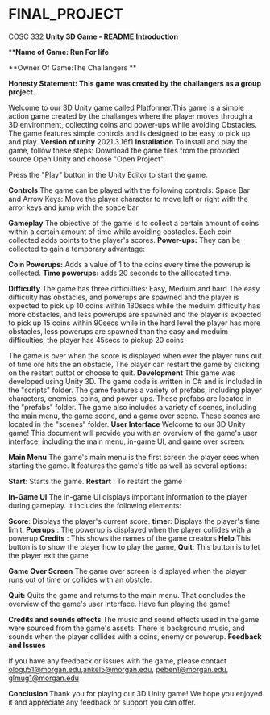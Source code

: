 # FINAL_PROJECT
COSC 332
**Unity 3D Game - README**
**Introduction**

****Name of Game: Run For life**

**Owner Of Game:The Challangers **

**Honesty Statement: This game was created by the challangers as a group project.**

Welcome to our 3D Unity game called Platformer.This game is a simple action game created by the challanges where the player moves through a 3D environment, collecting coins and power-ups while avoiding Obstacles. The game features simple controls and is designed to be easy to pick up and play.
**Version of unity**
2021.3.16f1
**Installation**
To install and play the game, follow these steps:
Download the game files from the provided source 
Open Unity and choose "Open Project".


Press the "Play" button in the Unity Editor to start the game.

**Controls**
The game can be played with the following controls:
Space Bar and Arrow Keys: Move the player character to move left or right with the arror keys and jump with the space bar

**Gameplay**
The objective of the game is to collect a certain amount of coins within a certain amount of time while avoiding obstacles. Each coin collected adds points to the player's scores.
  **Power-ups:** They can be collected to gain a temporary advantage:

  **Coin Powerups:** Adds a value of 1 to the coins every time the powerup is collected.
  **Time powerups:** adds 20 seconds to the alllocated time.

  **Difficulty**
   The game has three difficulties: Easy, Meduim and hard 
   The easy difficulty has obstacles, and powerups are spawned and the player is expected to pick up 10 coins within 180secs while the meduim difficulty has more obstacles, and less powerups are spawned and the player is expected to pick up 15 coins within 90secs  while in the hard level the player has more obstacles, less powerups are spawned than the easy and meduim difficulties, the player has 45secs to pickup 20 coins

The game is over when the score is displayed when ever the player runs out of time ore hits the an obstacle, The player can restart the game by clicking on the restart buttot or choose to quit.
**Development**
This game was developed using Unity 3D. The game code is written in C# and is included in the "scripts" folder.
The game features a variety of prefabs, including player characters, enemies, coins, and power-ups. These prefabs are located in the "prefabs" folder.
The game also includes a variety of scenes, including the main menu, the game scene, and a game over scene. These scenes are located in the "scenes" folder.
**User Interface**
Welcome to our 3D Unity game! This document will provide you with an overview of the game's user interface, including the main menu, in-game UI, and game over screen.

**Main Menu**
The game's main menu is the first screen the player sees when starting the game. It features the game's title as well as several options:

**Start**: Starts the game.
**Restart** : To restart the game

**In-Game UI**
The in-game UI displays important information to the player during gameplay. It includes the following elements:

**Score**: Displays the player's current score.
**timer**: Displays the player's time limit.
**Poerups** : The powerup is displayed when the player collides with a powerup
**Credits** : This shows the names of the game creators 
**Help** This button is to show the player how to play the game,
**Quit**: This button is to let the player exit the game

**Game Over Screen**
The game over screen is displayed when the player runs out of time or collides with an obstcle. 


**Quit:** Quits the game and returns to the main menu.
That concludes the overview of the game's user interface. Have fun playing the game!

**Credits and sounds effects**
The music and sound effects used in the game were sourced from the game's assets. There is background music, and sounds when the player collides with a coins, enemy or powerup.
**Feedback and Issues**

If you have any feedback or issues with the game, please contact ologu51@morgan.edu,ankel5@morgan.edu, peben1@morgan.edu, glmug1@morgan.edu

**Conclusion**
Thank you for playing our 3D Unity game! We hope you enjoyed it and appreciate any feedback or support you can offer.

